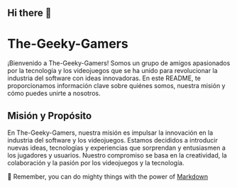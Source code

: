 ## Hi there 👋



# The-Geeky-Gamers

¡Bienvenido a The-Geeky-Gamers! Somos un grupo de amigos apasionados por la tecnología y los videojuegos que se ha unido para revolucionar la industria del software con ideas innovadoras. En este README, te proporcionamos información clave sobre quiénes somos, nuestra misión y cómo puedes unirte a nosotros.

## Misión y Propósito

En The-Geeky-Gamers, nuestra misión es impulsar la innovación en la industria del software y los videojuegos. Estamos decididos a introducir nuevas ideas, tecnologías y experiencias que sorprendan y entusiasmen a los jugadores y usuarios. Nuestro compromiso se basa en la creatividad, la colaboración y la pasión por los videojuegos y la tecnología.

🧙 Remember, you can do mighty things with the power of [Markdown](https://docs.github.com/github/writing-on-github/getting-started-with-writing-and-formatting-on-github/basic-writing-and-formatting-syntax)

